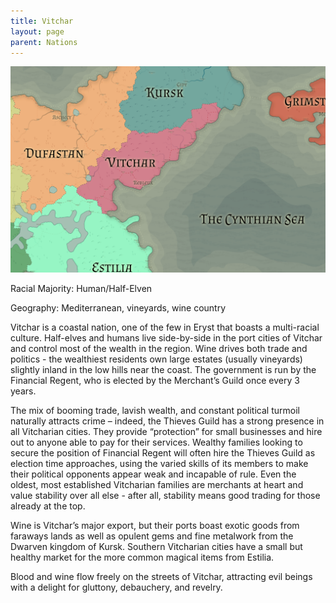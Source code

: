 ```yaml
---
title: Vitchar
layout: page
parent: Nations
---
```


![NationMap](../images/nations/Vitchar.png)

Racial Majority: Human/Half-Elven

Geography: Mediterranean, vineyards, wine country

Vitchar is a coastal nation, one of the few in Eryst that boasts a multi-racial culture.  Half-elves and humans live side-by-side in the port cities of Vitchar and control most of the wealth in the region.  Wine drives both trade and politics - the wealthiest residents own large estates (usually vineyards) slightly inland in the low hills near the coast. The government is run by the Financial Regent, who is elected by the Merchant’s Guild once every 3 years.

The mix of booming trade, lavish wealth, and constant political turmoil naturally attracts crime – indeed, the Thieves Guild has a strong presence in all Vitcharian cities.  They provide “protection” for small businesses and hire out to anyone able to pay for their services.  Wealthy families looking to secure the position of Financial Regent will often hire the Thieves Guild as election time approaches, using the varied skills of its members to make their political opponents appear weak and incapable of rule.  Even the oldest, most established Vitcharian families are merchants at heart and value stability over all else - after all, stability means good trading for those already at the top.

Wine is Vitchar’s major export, but their ports boast exotic goods from faraways lands as well as opulent gems and fine metalwork from the Dwarven kingdom of Kursk.  Southern Vitcharian cities have a small but healthy market for the more common magical items from Estilia.

Blood and wine flow freely on the streets of Vitchar, attracting evil beings with a delight for gluttony, debauchery, and revelry.
